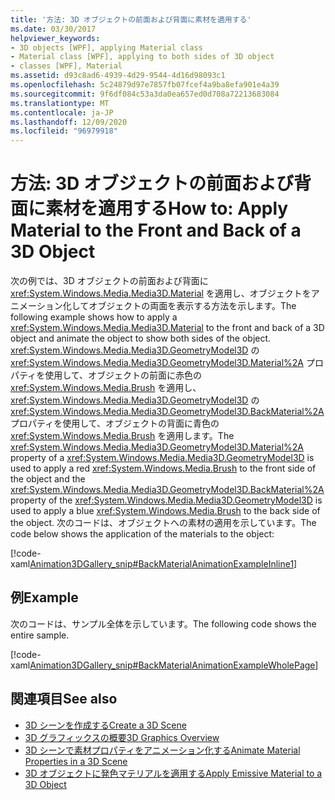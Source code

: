 ```yaml
---
title: '方法: 3D オブジェクトの前面および背面に素材を適用する'
ms.date: 03/30/2017
helpviewer_keywords:
- 3D objects [WPF], applying Material class
- Material class [WPF], applying to both sides of 3D object
- classes [WPF], Material
ms.assetid: d93c8ad6-4939-4d29-9544-4d16d98093c1
ms.openlocfilehash: 5c24879d97e7857fb07fcef4a9ba8efa901e4a39
ms.sourcegitcommit: 9f6df084c53a3da0ea657ed0d708a72213683084
ms.translationtype: MT
ms.contentlocale: ja-JP
ms.lasthandoff: 12/09/2020
ms.locfileid: "96979918"
---
```

# <a name="how-to-apply-material-to-the-front-and-back-of-a-3d-object"></a><span data-ttu-id="9bf5e-102">方法: 3D オブジェクトの前面および背面に素材を適用する</span><span class="sxs-lookup"><span data-stu-id="9bf5e-102">How to: Apply Material to the Front and Back of a 3D Object</span></span>
<span data-ttu-id="9bf5e-103">次の例では、3D オブジェクトの前面および背面に <xref:System.Windows.Media.Media3D.Material> を適用し、オブジェクトをアニメーション化してオブジェクトの両面を表示する方法を示します。</span><span class="sxs-lookup"><span data-stu-id="9bf5e-103">The following example shows how to apply a <xref:System.Windows.Media.Media3D.Material> to the front and back of a 3D object and animate the object to show both sides of the object.</span></span> <span data-ttu-id="9bf5e-104"><xref:System.Windows.Media.Media3D.GeometryModel3D> の <xref:System.Windows.Media.Media3D.GeometryModel3D.Material%2A> プロパティを使用して、オブジェクトの前面に赤色の <xref:System.Windows.Media.Brush> を適用し、<xref:System.Windows.Media.Media3D.GeometryModel3D> の <xref:System.Windows.Media.Media3D.GeometryModel3D.BackMaterial%2A> プロパティを使用して、オブジェクトの背面に青色の <xref:System.Windows.Media.Brush> を適用します。</span><span class="sxs-lookup"><span data-stu-id="9bf5e-104">The <xref:System.Windows.Media.Media3D.GeometryModel3D.Material%2A> property of a <xref:System.Windows.Media.Media3D.GeometryModel3D> is used to apply a red <xref:System.Windows.Media.Brush> to the front side of the object and the <xref:System.Windows.Media.Media3D.GeometryModel3D.BackMaterial%2A> property of the <xref:System.Windows.Media.Media3D.GeometryModel3D> is used to apply a blue <xref:System.Windows.Media.Brush> to the back side of the object.</span></span> <span data-ttu-id="9bf5e-105">次のコードは、オブジェクトへの素材の適用を示しています。</span><span class="sxs-lookup"><span data-stu-id="9bf5e-105">The code below shows the application of the materials to the object:</span></span>  
  
 [!code-xaml[Animation3DGallery_snip#BackMaterialAnimationExampleInline1](~/samples/snippets/csharp/VS_Snippets_Wpf/Animation3DGallery_snip/CS/BackMaterialAnimationExample.xaml#backmaterialanimationexampleinline1)]  
  
## <a name="example"></a><span data-ttu-id="9bf5e-106">例</span><span class="sxs-lookup"><span data-stu-id="9bf5e-106">Example</span></span>  
 <span data-ttu-id="9bf5e-107">次のコードは、サンプル全体を示しています。</span><span class="sxs-lookup"><span data-stu-id="9bf5e-107">The following code shows the entire sample.</span></span>  
  
 [!code-xaml[Animation3DGallery_snip#BackMaterialAnimationExampleWholePage](~/samples/snippets/csharp/VS_Snippets_Wpf/Animation3DGallery_snip/CS/BackMaterialAnimationExample.xaml#backmaterialanimationexamplewholepage)]  
  
## <a name="see-also"></a><span data-ttu-id="9bf5e-108">関連項目</span><span class="sxs-lookup"><span data-stu-id="9bf5e-108">See also</span></span>

- [<span data-ttu-id="9bf5e-109">3D シーンを作成する</span><span class="sxs-lookup"><span data-stu-id="9bf5e-109">Create a 3D Scene</span></span>](how-to-create-a-3-d-scene.md)
- [<span data-ttu-id="9bf5e-110">3D グラフィックスの概要</span><span class="sxs-lookup"><span data-stu-id="9bf5e-110">3D Graphics Overview</span></span>](3-d-graphics-overview.md)
- [<span data-ttu-id="9bf5e-111">3D シーンで素材プロパティをアニメーション化する</span><span class="sxs-lookup"><span data-stu-id="9bf5e-111">Animate Material Properties in a 3D Scene</span></span>](how-to-animate-material-properties-in-a-3-d-scene.md)
- [<span data-ttu-id="9bf5e-112">3D オブジェクトに発色マテリアルを適用する</span><span class="sxs-lookup"><span data-stu-id="9bf5e-112">Apply Emissive Material to a 3D Object</span></span>](how-to-apply-emissive-material-to-a-3-d-object.md)

